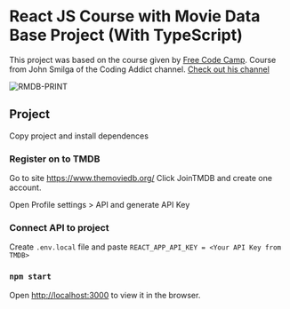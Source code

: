 # React JS Course with Movie Data Base Project (With TypeScript)

This project was based on the course given by [Free Code Camp](https://youtu.be/4UZrsTqkcW4).
Course from John Smilga of the Coding Addict channel. [Check out his channel](https://www.youtube.com/codingaddict)

![RMDB-PRINT](https://user-images.githubusercontent.com/68878437/129459938-4cf2e72b-fce1-4288-8689-f70ce9a204f1.png)

## Project

Copy project and install dependences

### Register on to TMDB

Go to site https://www.themoviedb.org/
Click JoinTMDB and create one account.

Open Profile settings > API and generate API Key

### Connect API to project

Create `.env.local` file and paste `REACT_APP_API_KEY = <Your API Key from TMDB>`

### `npm start`

Open [http://localhost:3000](http://localhost:3000) to view it in the browser.
